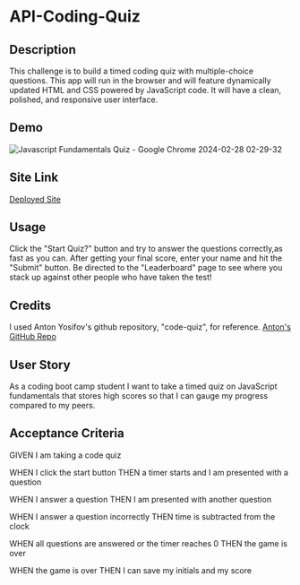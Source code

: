 # API-Coding-Quiz

## Description

This challenge is to build a timed coding quiz with multiple-choice questions. This app will run in the browser and will feature dynamically updated HTML and CSS powered by JavaScript code. It will have a clean, polished, and responsive user interface.

## Demo

![Javascript Fundamentals Quiz - Google Chrome 2024-02-28 02-29-32](https://github.com/devinjl665/API-Coding-Quiz/assets/142193870/a7a4051f-e18b-435d-ba91-295b44c95a9d)


## Site Link

<a href="https://devinjl665.github.io/API-Coding-Quiz/">Deployed Site</a>

## Usage

Click the "Start Quiz?" button and try to answer the questions correctly,as fast as you can. After getting your final score, enter your name and hit the "Submit" button. Be directed to the "Leaderboard" page to see where you stack up against other people who have taken the test! 

## Credits

I used Anton Yosifov's github repository, "code-quiz", for reference. <a href="https://github.com/apyosi/code-quiz">Anton's GitHub Repo</a>

## User Story

As a coding boot camp student I want to take a timed quiz on JavaScript fundamentals that stores high scores so that I can gauge my progress compared to my peers.


## Acceptance Criteria

GIVEN I am taking a code quiz

WHEN I click the start button
THEN a timer starts and I am presented with a question

WHEN I answer a question
THEN I am presented with another question

WHEN I answer a question incorrectly
THEN time is subtracted from the clock

WHEN all questions are answered or the timer reaches 0
THEN the game is over

WHEN the game is over
THEN I can save my initials and my score
